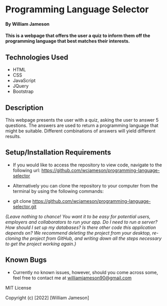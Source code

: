 # Programming Language Selector
#### By William Jameson

#### This is a webpage that offers the user a quiz to inform them off the programming language that best matches their interests.

## Technologies Used

* HTML
* CSS
* JavaScript
* JQuery
* Bootstrap

## Description

This webpage presents the user with a quiz, asking the user to answer 5 questions.  The answers are used to return a programming language that might be suitable.  Different combinations of answers will yield different results.

## Setup/Installation Requirements

* If you would like to access the repository to view code, navigate to the following url:
https://github.com/wcjameson/programming-language-selector

* Alternatively you can clone the repository to your computer from the terminal by using the following commands:
* git clone https://github.com/wcjameson/programming-language-selector.git

_{Leave nothing to chance! You want it to be easy for potential users, employers and collaborators to run your app. Do I need to run a server? How should I set up my databases? Is there other code this application depends on? We recommend deleting the project from your desktop, re-cloning the project from GitHub, and writing down all the steps necessary to get the project working again.}_

## Known Bugs

* Currently no known issues, however, should you come across some, feel free to contact me at williamjameson90@gmail.com

MIT License

Copyright (c) [2022] [William Jameson]